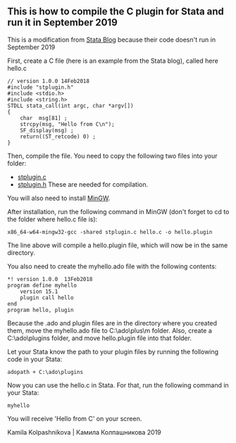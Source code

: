## This is how to compile the C plugin for Stata and run it in September 2019

This is a modification from [Stata Blog](https://blog.stata.com/2018/02/20/programming-an-estimation-command-in-stata-writing-a-c-plugin/) because their code doesn't run in September 2019

First, create a C file (here is an example from the Stata blog), called here hello.c

	// version 1.0.0 14Feb2018
	#include "stplugin.h"
	#include <stdio.h>
	#include <string.h>
	STDLL stata_call(int argc, char *argv[])
	{
	    char  msg[81] ;
	    strcpy(msg, "Hello from C\n");
	    SF_display(msg) ;
	    return((ST_retcode) 0) ;
	}

Then, compile the file. 
You need to copy the following two files into your folder:
- [stplugin.c](https://www.stata.com/plugins/stplugin.c)
- [stplugin.h](https://www.stata.com/plugins/stplugin.h)
These are needed for compilation.

You will also need to install [MinGW](https://sourceforge.net/projects/mingw-w64/files/Toolchains%20targetting%20Win64/Personal%20Builds/rubenvb/gcc-4.8-release/).

After installation, run the following command in MinGW (don't forget to cd to the folder where hello.c file is):
	
	x86_64-w64-mingw32-gcc -shared stplugin.c hello.c -o hello.plugin

The line above will compile a hello.plugin file, which will now be in the same directory.

You also need to create the myhello.ado file with the following contents:

	*! version 1.0.0  13Feb2018
	program define myhello
	    version 15.1
	    plugin call hello
	end
	program hello, plugin

Because the .ado and plugin files are in the directory where you created them, move the myhello.ado file to C:\\ado\\plus\\m folder.
Also, create a C:\\ado\\plugins folder, and move hello.plugin file into that folder.

Let your Stata know the path to your plugin files by running the following code in your Stata:

	adopath + C:\ado\plugins

Now you can use the hello.c in Stata. For that, run the following command in your Stata:

	myhello

You will receive 'Hello from C' on your screen.

Kamila Kolpashnikova | Камила Колпашникова 2019

